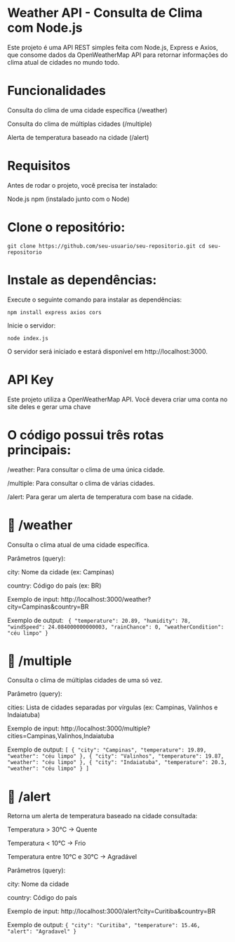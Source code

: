 # Weather API - Consulta de Clima com Node.js

Este projeto é uma API REST simples feita com Node.js, Express e Axios, que consome dados da OpenWeatherMap API para retornar informações do clima atual de cidades no mundo todo.

# Funcionalidades

Consulta do clima de uma cidade específica (/weather)

Consulta do clima de múltiplas cidades (/multiple)

Alerta de temperatura baseado na cidade (/alert)

# Requisitos

Antes de rodar o projeto, você precisa ter instalado:

Node.js
npm (instalado junto com o Node)

# Clone o repositório:
`
git clone https://github.com/seu-usuario/seu-repositorio.git
cd seu-repositorio
`


# Instale as dependências:

Execute o seguinte comando para instalar as dependências:

`
npm install express axios cors
`

Inicie o servidor:

`
node index.js
`

O servidor será iniciado e estará disponível em http://localhost:3000.

# API Key

Este projeto utiliza a OpenWeatherMap API. Você devera criar uma conta no site deles e gerar uma chave

# O código possui três rotas principais:

/weather: Para consultar o clima de uma única cidade.

/multiple: Para consultar o clima de várias cidades.

/alert: Para gerar um alerta de temperatura com base na cidade.

# 🔹 /weather

Consulta o clima atual de uma cidade específica.

Parâmetros (query):

city: Nome da cidade (ex: Campinas)

country: Código do país (ex: BR)

Exemplo de input:
http://localhost:3000/weather?city=Campinas&country=BR

Exemplo de output:
<code>
{
  "temperature": 20.89,
  "humidity": 78,
  "windSpeed": 24.084000000000003,
  "rainChance": 0,
  "weatherCondition": "céu limpo"
}
</code>

# 🔹 /multiple

Consulta o clima de múltiplas cidades de uma só vez.

Parâmetro (query):

cities: Lista de cidades separadas por vírgulas (ex: Campinas, Valinhos e Indaiatuba)

Exemplo de input:
http://localhost:3000/multiple?cities=Campinas,Valinhos,Indaiatuba

Exemplo de output:
`
[
  {
    "city": "Campinas",
    "temperature": 19.89,
    "weather": "céu limpo"
  },
  {
    "city": "Valinhos",
    "temperature": 19.87,
    "weather": "céu limpo"
  },
  {
    "city": "Indaiatuba",
    "temperature": 20.3,
    "weather": "céu limpo"
  }
]
`

# 🔹 /alert

Retorna um alerta de temperatura baseado na cidade consultada:

Temperatura > 30°C → Quente

Temperatura < 10°C → Frio

Temperatura entre 10°C e 30°C → Agradável

Parâmetros (query):

city: Nome da cidade

country: Código do país

Exemplo de input:
http://localhost:3000/alert?city=Curitiba&country=BR

Exemplo de output:
`
{
  "city": "Curitiba",
  "temperature": 15.46,
  "alert": "Agradavel"
}
`
